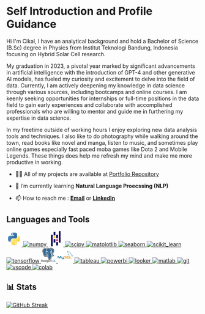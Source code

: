 # Self Introduction and Profile Guidance

Hi I'm Cikal, I have an analytical background and hold a Bachelor of Science (B.Sc) degree in Physics from Institut Teknologi Bandung, Indonesia focusing on Hybrid Solar Cell research.

My graduation in 2023, a pivotal year marked by significant advancements in artificial intelligence with the introduction of GPT-4 and other generative AI models, has fueled my curiosity and excitement to delve into the field of data. Currently, I am actively deepening my knowledge in data science through various sources, including bootcamps and online courses. I am keenly seeking opportunities for internships or full-time positions in the data field to gain early experiences and collaborate with accomplished professionals who are willing to mentor and guide me in furthering my expertise in data science.

In my freetime outside of working hours I enjoy exploring new data analysis tools and techniques. I also like to do photography while walking around the town, read books like novel and manga, listen to music, and sometimes play online games especially fast paced moba games like Dota 2 and Mobile Legends. These things does help me refresh my mind and make me more productive in working.

- 👨‍💻 All of my projects are available at [Portfolio Repository](https://github.com/mcikalmerdeka/Data-Analyst-Scientist-Portofolio)
  
- 🌱 I’m currently learning **Natural Language Proecssing (NLP)**

- 📫 How to reach me : **[Email](mcikalmerdeka@gmail.com)** or **[LinkedIn](www.linkedin.com/in/mcikalmerdeka)**

## Languages and Tools
<p align="left">
  <a href="https://www.python.org" target="_blank" rel="noreferrer">
    <img src="https://raw.githubusercontent.com/devicons/devicon/master/icons/python/python-original.svg" alt="python" width="40" height="40"/>
  </a>
  <a href="https://numpy.org/" target="_blank" rel="noreferrer">
    <img src="https://www.vectorlogo.zone/logos/numpy/numpy-icon.svg" alt="numpy" width="40" height="40"/>
  </a>
  <a href="https://pandas.pydata.org/" target="_blank" rel="noreferrer">
    <img src="https://raw.githubusercontent.com/devicons/devicon/2ae2a900d2f041da66e950e4d48052658d850630/icons/pandas/pandas-original.svg" alt="pandas" width="40" height="40"/>
  </a>
  <a href="https://www.scipy.org/" target="_blank" rel="noreferrer">
    <img src="https://scipy.org/images/logo.svg" alt="scipy" width="40" height="40"/>
  </a>
  <a href="https://matplotlib.org/" target="_blank" rel="noreferrer">
    <img src="https://cdn.worldvectorlogo.com/logos/matplotlib-1.svg" alt="matplotlib" width="40" height="40"/>
  </a>
  <a href="https://seaborn.pydata.org/" target="_blank" rel="noreferrer">
    <img src="https://seaborn.pydata.org/_images/logo-mark-lightbg.svg" alt="seaborn" width="40" height="40"/>
  </a>
  <a href="https://scikit-learn.org/" target="_blank" rel="noreferrer">
    <img src="https://upload.wikimedia.org/wikipedia/commons/0/05/Scikit_learn_logo_small.svg" alt="scikit_learn" width="40" height="40"/>
  </a>
  <a href="https://www.tensorflow.org" target="_blank" rel="noreferrer">
    <img src="https://www.vectorlogo.zone/logos/tensorflow/tensorflow-icon.svg" alt="tensorflow" width="40" height="40"/>
  </a>
  <a href="https://www.postgresql.org" target="_blank" rel="noreferrer">
    <img src="https://raw.githubusercontent.com/devicons/devicon/master/icons/postgresql/postgresql-original-wordmark.svg" alt="postgresql" width="40" height="40"/>
  </a>
  <a href="https://www.mysql.com/" target="_blank" rel="noreferrer">
    <img src="https://raw.githubusercontent.com/devicons/devicon/master/icons/mysql/mysql-original-wordmark.svg" alt="mysql" width="40" height="40"/>
  </a>
  <a href="https://www.tableau.com/" target="_blank" rel="noreferrer">
    <img src="https://cdn.worldvectorlogo.com/logos/tableau-software.svg" alt="tableau" width="40" height="40"/>
  </a>
  <a href="https://powerbi.microsoft.com/" target="_blank" rel="noreferrer">
    <img src="https://www.vectorlogo.zone/logos/microsoft_powerbi/microsoft_powerbi-icon.svg" alt="powerbi" width="40" height="40"/>
  </a>
  <a href="https://looker.com/" target="_blank" rel="noreferrer">
    <img src="https://cdn.worldvectorlogo.com/logos/looker-1.svg" alt="looker" width="40" height="40"/>
  </a>
  <a href="https://www.mathworks.com/" target="_blank" rel="noreferrer">
    <img src="https://upload.wikimedia.org/wikipedia/commons/2/21/Matlab_Logo.png" alt="matlab" width="40" height="40"/>
  </a>
  <a href="https://git-scm.com/" target="_blank" rel="noreferrer">
    <img src="https://www.vectorlogo.zone/logos/git-scm/git-scm-icon.svg" alt="git" width="40" height="40"/>
  </a>
  <a href="https://code.visualstudio.com/" target="_blank" rel="noreferrer">
    <img src="https://upload.wikimedia.org/wikipedia/commons/9/9a/Visual_Studio_Code_1.35_icon.svg" alt="vscode" width="40" height="40"/>
  </a>
  <a href="https://colab.research.google.com/" target="_blank" rel="noreferrer">
    <img src="https://colab.research.google.com/img/colab_favicon_256px.png" alt="colab" width="40" height="40"/>
  </a>
</p>

## 📊 Stats

[![GitHub Streak](https://streak-stats.demolab.com?user=mcikalmerdeka&theme=dark)](https://git.io/streak-stats)
